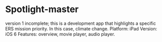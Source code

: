 Spotlight-master
================

version 1 incomplete; this is a development app that highlights a specific ERS mission priority. In this case, climate change. Platform: iPad Version: iOS 6 Features: overview, movie player, audio player.
